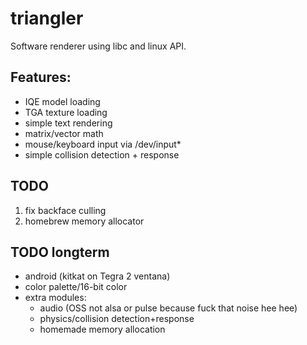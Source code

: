 # triangler

Software renderer using libc and linux API.

## Features:
- IQE model loading
- TGA texture loading
- simple text rendering
- matrix/vector math
- mouse/keyboard input via /dev/input*
- simple collision detection + response

## TODO
1) fix backface culling
3) homebrew memory allocator

## TODO longterm
- android (kitkat on Tegra 2 ventana)
- color palette/16-bit color
- extra modules:
	- audio (OSS not alsa or pulse because fuck that noise hee hee)
	- physics/collision detection+response
	- homemade memory allocation
